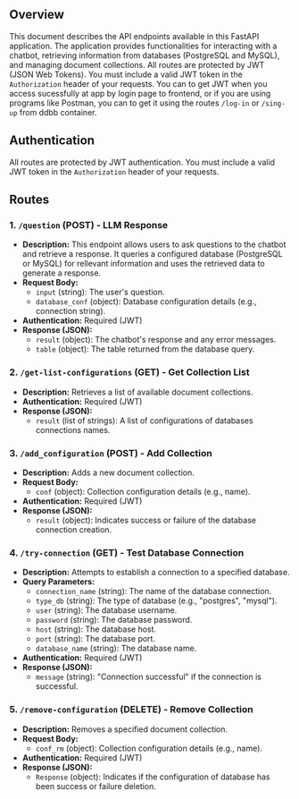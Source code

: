 ## Overview

This document describes the API endpoints available in this FastAPI application. The application provides functionalities for interacting with a chatbot, retrieving information from databases (PostgreSQL and MySQL), and managing document collections. All routes are protected by JWT (JSON Web Tokens). You must include a valid JWT token in the `Authorization` header of your requests.
You can to get JWT when you access sucessfully at app by login page to frontend, or if you are using programs like Postman, you can to get it using the routes `/log-in` or `/sing-up` from ddbb container.

## Authentication

All routes are protected by JWT authentication. You must include a valid JWT token in the `Authorization` header of your requests.

## Routes

### 1. `/question` (POST) - LLM Response

*   **Description:** This endpoint allows users to ask questions to the chatbot and retrieve a response. It queries a configured database (PostgreSQL or MySQL) for rellevant information and uses the retrieved data to generate a response.
*   **Request Body:**
    *   `input` (string): The user's question.
    *   `database_conf` (object): Database configuration details (e.g., connection string).
*   **Authentication:** Required (JWT)
*   **Response (JSON):**
    *   `result` (object): The chatbot's response and any error messages.
    *   `table` (object): The table returned from the database query.

### 2. `/get-list-configurations` (GET) - Get Collection List

*   **Description:** Retrieves a list of available document collections.
*   **Authentication:** Required (JWT)
*   **Response (JSON):**
    *   `result` (list of strings): A list of configurations of databases connections names.

### 3. `/add_configuration` (POST) - Add Collection

*   **Description:** Adds a new document collection.
*   **Request Body:**
    *   `conf` (object): Collection configuration details (e.g., name).
*   **Authentication:** Required (JWT)
*   **Response (JSON):**
    *   `result` (object): Indicates success or failure of the database connection creation.

### 4. `/try-connection` (GET) - Test Database Connection

*   **Description:** Attempts to establish a connection to a specified database.
*   **Query Parameters:**
    *   `connection_name` (string): The name of the database connection.
    *   `type_db` (string): The type of database (e.g., "postgres", "mysql").
    *   `user` (string): The database username.
    *   `password` (string): The database password.
    *   `host` (string): The database host.
    *   `port` (string): The database port.
    *   `database_name` (string): The database name.
*   **Authentication:** Required (JWT)
*   **Response (JSON):**
    *   `message` (string): "Connection successful" if the connection is successful.

### 5. `/remove-configuration` (DELETE) - Remove Collection

*   **Description:** Removes a specified document collection.
*   **Request Body:**
    *   `conf_rm` (object): Collection configuration details (e.g., name).
*   **Authentication:** Required (JWT)
*   **Response (JSON):**
    *   `Response` (object): Indicates if the configuration of database has been success or failure deletion.

